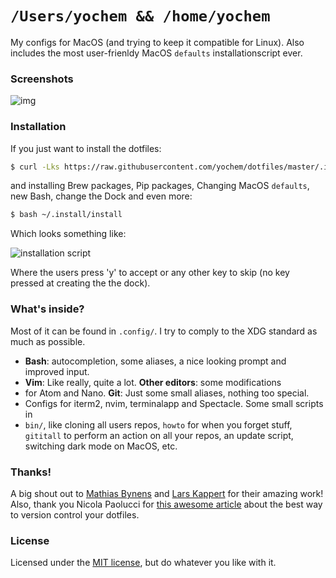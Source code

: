 # `/Users/yochem && /home/yochem`
My configs for MacOS (and trying to keep it compatible for Linux). Also
includes the most user-frienldy MacOS `defaults` installationscript ever.

### Screenshots
![img](https://user-images.githubusercontent.com/23235841/53305538-e5928700-3882-11e9-8842-4d1245a82ce3.jpg)

### Installation
If you just want to install the dotfiles:
```bash
$ curl -Lks https://raw.githubusercontent.com/yochem/dotfiles/master/.install/dotinstall | /bin/bash
```
and installing Brew packages, Pip packages, Changing MacOS `defaults`,
new Bash, change the Dock and even more:
```bash
$ bash ~/.install/install
```
Which looks something like:

![installation script](https://media.giphy.com/media/3pAPsTr66NdEe8cgGa/giphy.gif)

Where the users press 'y' to accept or any other key to skip (no key pressed
at creating the the dock).

### What's inside?
Most of it can be found in `.config/`. I try to comply to the XDG standard as
much as possible.
- **Bash**: autocompletion, some aliases, a nice looking prompt and improved
input.
- **Vim**: Like really, quite a lot.  **Other editors**: some modifications
- for Atom and Nano.  **Git**: Just some small aliases, nothing too special.
- Configs for iterm2, nvim, terminalapp and Spectacle.  Some small scripts in
- `bin/`, like cloning all users repos, `howto` for when
    you forget stuff, `gititall` to perform an action on all your repos, an
    update script, switching dark mode on MacOS, etc.

### Thanks!
A big shout out to [Mathias Bynens](https://github.com/mathiasbynens/dotfiles)
and [Lars Kappert](https://github.com/webpro/dotfiles) for their amazing work!
Also, thank you Nicola Paolucci for [this awesome article](https://developer.atlassian.com/blog/2016/02/best-way-to-store-dotfiles-git-bare-repo/)
about the best way to version control your dotfiles.

### License
Licensed under the [MIT license](https://github.com/yochem/dotfiles/blob/master/LICENSE),
but do whatever you like with it.
